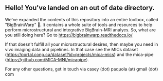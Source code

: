 ## Hello! You've landed on an out of date directory.
We've expanded the contents of this repository into an entire toolbox, called "BigBrainWarp" 🎉. It contains a whole suite of tools and resources to help perform microstructural and integrative BigBrain-MRI analyes. So, what are you still doing here? Go to https://bigbrainwarp.readthedocs.io/

If that doesn't fulfill all your microstructural desires, then maybe you need in vivo imaging data and pipelines. In that case see the MICs dataset (https://portal.conp.ca/dataset?id=projects/mica-mics) and the mica-pipe (https://github.com/MICA-MNI/micapipe).

For any other questions, get in touch via casey (dot) paquola (at) gmail (dot) com







